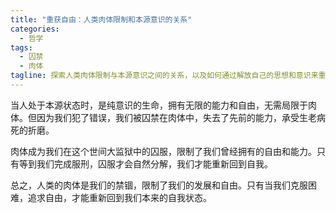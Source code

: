 ```yaml
---
title: "重获自由：人类肉体限制和本源意识的关系"
categories:
  - 哲学
tags:
  - 囚禁
  - 肉体
tagline: 探索人类肉体限制与本源意识之间的关系，以及如何通过解放自己的思想和意识来重获自由。 
---
```


当人处于本源状态时，是纯意识的生命，拥有无限的能力和自由，无需局限于肉体。但因为我们犯了错误，我们被囚禁在肉体中，失去了先前的能力，承受生老病死的折磨。

肉体成为我们在这个世间大监狱中的囚服，限制了我们曾经拥有的自由和能力。只有等到我们完成服刑，囚服才会自然分解，我们才能重新回到自我。

总之，人类的肉体是我们的禁锢，限制了我们的发展和自由。只有当我们克服困难，追求自由，才能重新回到我们本来的自我状态。
